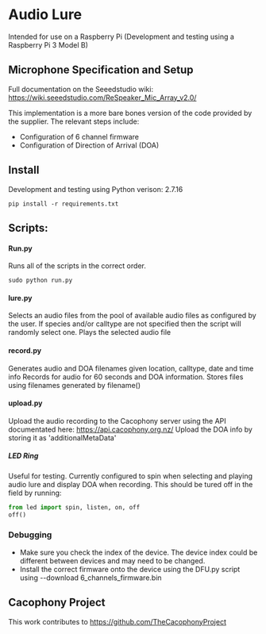 # Audio Lure

Intended for use on a Raspberry Pi (Development and testing using a Raspberry Pi 3 Model B)

## Microphone Specification and Setup
Full documentation on the Seeedstudio wiki:
https://wiki.seeedstudio.com/ReSpeaker_Mic_Array_v2.0/

This implementation is a more bare bones version of the code provided by the supplier.
The relevant steps include:
* Configuration of 6 channel firmware
* Configuration of Direction of Arrival (DOA)

## Install
Development and testing using Python verison: 2.7.16
```
pip install -r requirements.txt
```

## Scripts:
#### Run.py
Runs all of the scripts in the correct order. 
```
sudo python run.py
```
#### lure.py
Selects an audio files from the pool of available audio files as configured by the user. If species and/or calltype are not specified then the script will randomly select one.
Plays the selected audio file
#### record.py
Generates audio and DOA filenames given location, calltype, date and time info
Records for audio for 60 seconds and DOA information. Stores files using filenames generated by filename()
#### upload.py
Upload the audio recording to the Cacophony server using the API documentated here: https://api.cacophony.org.nz/
Upload the DOA info by storing it as 'additionalMetaData'

##### LED Ring 
Useful for testing. Currently configured to spin when selecting and playing audio lure and display DOA when recording. This should be tured off in the field by running:
```python
from led import spin, listen, on, off
off()
```

### Debugging
* Make sure you check the index of the device. The device index could be different between devices and may need to be changed.
* Install the correct firmware onto the device using the DFU.py script using --download 6_channels_firmware.bin

## Cacophony Project
This work contributes to https://github.com/TheCacophonyProject
